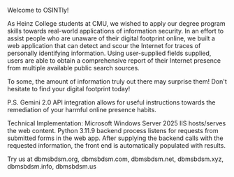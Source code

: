 Welcome to OSINTly!

As Heinz College students at CMU, we wished to apply our degree program skills towards real-world applications of information security.
In an effort to assist people who are unaware of their digital footprint online, we built a web application that can detect and scour the Internet for traces of personally identifying information.
Using user-supplied fields supplied, users are able to obtain a comprehensive report of their Internet presence from multiple available public search sources.

To some, the amount of information truly out there may surprise them! Don't hesitate to find your digital footprint today!

P.S. Gemini 2.0 API integration allows for useful instructions towards the remediation of your harmful online presence habits.

Technical Implementation:
Microsoft Windows Server 2025 IIS hosts/serves the web content.
Python 3.11.9 backend process listens for requests from submitted forms in the web app.
After supplying the backend calls with the requested information, the front end is automatically populated with results.

Try us at dbmsbdsm.org, dbmsbdsm.com, dbmsbdsm.net, dbmsbdsm.xyz, dbmsbdsm.info, dbmsbdsm.us
